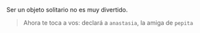 Ser un objeto solitario no es muy divertido. 

> Ahora te toca a vos: declará a `anastasia`, la amiga de `pepita`